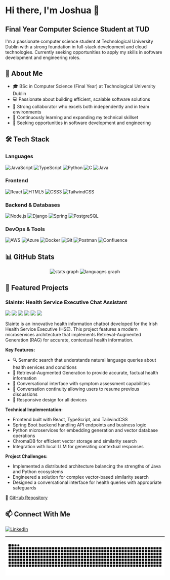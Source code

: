 # Hi there, I'm Joshua 👋
## Final Year Computer Science Student at TUD
I'm a passionate computer science student at Technological University Dublin with a strong foundation in full-stack development and cloud technologies. Currently seeking opportunities to apply my skills in software development and engineering roles.

## 💫 About Me
- 🎓 BSc in Computer Science (Final Year) at Technological University Dublin
- 💻 Passionate about building efficient, scalable software solutions
- 🤝 Strong collaborator who excels both independently and in team environments
- 🌱 Continuously learning and expanding my technical skillset
- 🚀 Seeking opportunities in software development and engineering

## 🛠️ Tech Stack
### Languages
![JavaScript](https://img.shields.io/badge/JavaScript-F7DF1E?logo=javascript&logoColor=black&style=for-the-badge)
![TypeScript](https://img.shields.io/badge/TypeScript-3178C6?logo=typescript&logoColor=white&style=for-the-badge)
![Python](https://img.shields.io/badge/Python-3776AB?logo=python&logoColor=white&style=for-the-badge)
![C](https://img.shields.io/badge/C-A8B9CC?logo=c&logoColor=black&style=for-the-badge)
![Java](https://img.shields.io/badge/Java-ED8B00?logo=openjdk&logoColor=white&style=for-the-badge)

### Frontend
![React](https://img.shields.io/badge/React-61DAFB?logo=react&logoColor=black&style=for-the-badge)
![HTML5](https://img.shields.io/badge/HTML5-E34F26?logo=html5&logoColor=white&style=for-the-badge)
![CSS3](https://img.shields.io/badge/CSS3-1572B6?logo=css3&logoColor=white&style=for-the-badge)
![TailwindCSS](https://img.shields.io/badge/Tailwind_CSS-06B6D4?logo=tailwindcss&logoColor=white&style=for-the-badge)

### Backend & Databases
![Node.js](https://img.shields.io/badge/Node.js-339933?logo=nodedotjs&logoColor=white&style=for-the-badge)
![Django](https://img.shields.io/badge/Django-092E20?logo=django&logoColor=white&style=for-the-badge)
![Spring](https://img.shields.io/badge/Spring-6DB33F?logo=spring&logoColor=black&style=for-the-badge)
![PostgreSQL](https://img.shields.io/badge/PostgreSQL-4169E1?logo=postgresql&logoColor=white&style=for-the-badge)

### DevOps & Tools
![AWS](https://img.shields.io/badge/Amazon_AWS-232F3E?logo=amazonaws&logoColor=white&style=for-the-badge)
![Azure](https://img.shields.io/badge/Microsoft_Azure-0078D4?logo=microsoftazure&logoColor=white&style=for-the-badge)
![Docker](https://img.shields.io/badge/Docker-2496ED?logo=docker&logoColor=white&style=for-the-badge)
![Git](https://img.shields.io/badge/Git-F05032?logo=git&logoColor=white&style=for-the-badge)
![Postman](https://img.shields.io/badge/Postman-FF6C37?logo=postman&logoColor=black&style=for-the-badge)
![Confluence](https://img.shields.io/badge/Confluence-172B4D?logo=confluence&logoColor=white&style=for-the-badge)

## 📊 GitHub Stats
<div align="center">
 <img src="https://github-readme-stats.vercel.app/api?username=itsjino&hide_title=false&hide_rank=false&show_icons=true&include_all_commits=true&count_private=true&disable_animations=false&theme=dracula&locale=en&hide_border=false" height="150" alt="stats graph" />
 <img src="https://github-readme-stats.vercel.app/api/top-langs?username=itsjino&locale=en&hide_title=false&layout=compact&card_width=320&langs_count=5&theme=dracula&hide_border=false" height="150" alt="languages graph" />
</div>

## 🚀 Featured Projects

### Slainte: Health Service Executive Chat Assistant
<img src="https://img.shields.io/badge/React-61DAFB?logo=react&logoColor=black&style=flat-square" /> <img src="https://img.shields.io/badge/TypeScript-3178C6?logo=typescript&logoColor=white&style=flat-square" /> <img src="https://img.shields.io/badge/Spring-6DB33F?logo=spring&logoColor=black&style=flat-square" /> <img src="https://img.shields.io/badge/Python-3776AB?logo=python&logoColor=white&style=flat-square" /> <img src="https://img.shields.io/badge/ChromaDB-4285F4?style=flat-square" /> <img src="https://img.shields.io/badge/RAG-FF5700?style=flat-square" />

Slainte is an innovative health information chatbot developed for the Irish Health Service Executive (HSE). This project features a modern microservices architecture that implements Retrieval-Augmented Generation (RAG) for accurate, contextual health information.

**Key Features:**
- 🔍 Semantic search that understands natural language queries about health services and conditions
- 🧠 Retrieval-Augmented Generation to provide accurate, factual health information
- 💬 Conversational interface with symptom assessment capabilities
- 🔄 Conversation continuity allowing users to resume previous discussions
- 📱 Responsive design for all devices

**Technical Implementation:**
- Frontend built with React, TypeScript, and TailwindCSS
- Spring Boot backend handling API endpoints and business logic
- Python microservices for embedding generation and vector database operations
- ChromaDB for efficient vector storage and similarity search
- Integration with local LLM for generating contextual responses

**Project Challenges:**
- Implemented a distributed architecture balancing the strengths of Java and Python ecosystems
- Engineered a solution for complex vector-based similarity search
- Designed a conversational interface for health queries with appropriate safeguards

🔗 [GitHub Repository](https://github.com/itsJino/slainte-llm)

## 📫 Connect With Me
[![LinkedIn](https://img.shields.io/static/v1?message=LinkedIn&logo=linkedin&label=&color=0077B5&logoColor=white&labelColor=&style=for-the-badge)](https://www.linkedin.com/in/joshua-nino-flores/)

---
<div align="center">
 <img src="https://raw.githubusercontent.com/itsjino/itsjino/output/snake.svg" alt="Snake animation" />
</div>